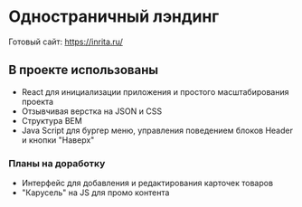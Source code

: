 # Одностраничный лэндинг

Готовый сайт: https://inrita.ru/

## В проекте использованы

- React для инициализации приложения и простого масштабирования проекта
- Отзывчивая верстка на JSON и CSS
- Структура BEM
- Java Script для бургер меню, управления поведением блоков Header и кнопки "Наверх"

### Планы на доработку

- Интерфейс для добавления и редактирования карточек товаров
- "Карусель" на JS для промо контента

